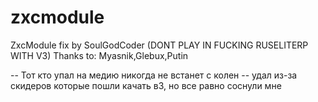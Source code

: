 # zxcmodule
ZxcModule fix by SoulGodCoder (DONT PLAY IN FUCKING RUSELITERP WITH V3)
Thanks to: Myasnik,Glebux,Putin

-- Тот кто упал на медию никогда не встанет с колен
-- удал из-за скидеров которые пошли качать в3, но все равно соснули мне 
